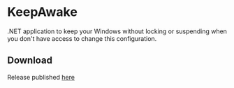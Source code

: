 # KeepAwake
.NET application to keep your Windows without locking or suspending when you don't have access to change this configuration.

## Download
Release published [here](https://github.com/e-marlos/KeepAwake/releases/tag/v0.0.1)
